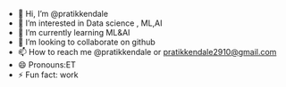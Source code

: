 - 👋 Hi, I’m @pratikkendale
- 👀 I’m interested in Data science , ML,AI
- 🌱 I’m currently learning ML&AI
- 💞️ I’m looking to collaborate on github
- 📫 How to reach me @pratikkendale or pratikkendale2910@gmail.com
- 😄 Pronouns:ET
- ⚡ Fun fact: work

<!---
pratikkendale/pratikkendale is a ✨ special ✨ repository because its `README.md` (this file) appears on your GitHub profile.
You can click the Preview link to take a look at your changes.
--->
